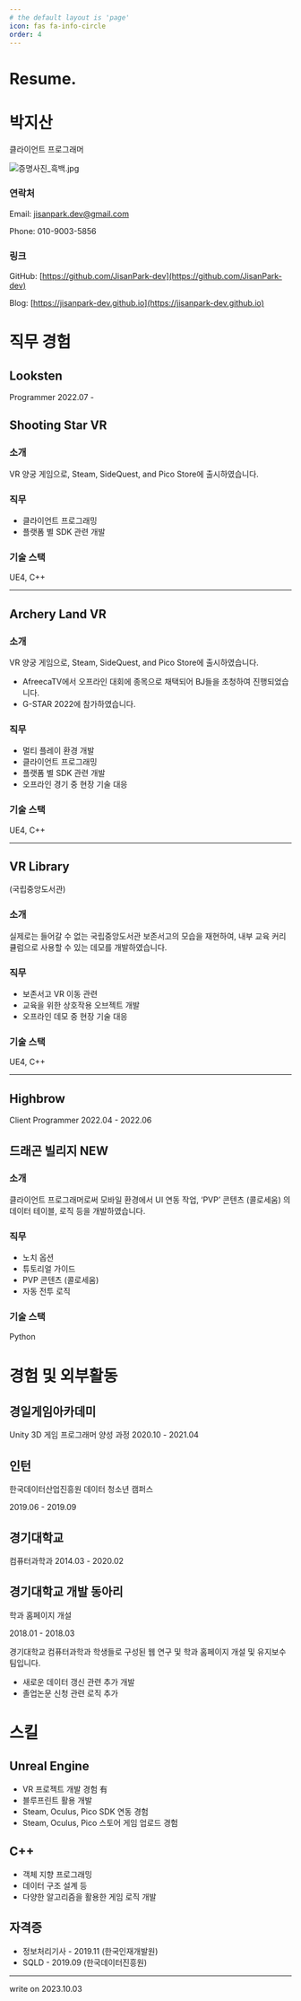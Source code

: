 ```yaml
---
# the default layout is 'page'
icon: fas fa-info-circle
order: 4
---
```


# Resume.

# **박지산**

클라이언트 프로그래머

![증명사진_흑백.jpg](/assets/img/profile_snapshot.jpg)

### 연락처

Email: jisanpark.dev@gmail.com

Phone: 010-9003-5856

### 링크

GitHub: [https://github.com/JisanPark-dev](https://github.com/JisanPark-dev)

Blog: [https://jisanpark-dev.github.io](https://jisanpark-dev.github.io)

# 직무 경험

## Looksten

Programmer
2022.07 - 

## Shooting Star VR

### 소개

VR 양궁 게임으로, Steam, SideQuest, and Pico Store에 출시하였습니다.

### 직무

- 클라이언트 프로그래밍
- 플랫폼 별 SDK 관련 개발

### 기술 스택

UE4, C++

---

## Archery Land VR

### 소개

VR 양궁 게임으로, Steam, SideQuest, and Pico Store에 출시하였습니다.

- AfreecaTV에서 오프라인 대회에 종목으로 채택되어 BJ들을 초청하여 진행되었습니다.
- G-STAR 2022에 참가하였습니다.

### 직무

- 멀티 플레이 환경 개발
- 클라이언트 프로그래밍
- 플랫폼 별 SDK 관련 개발
- 오프라인 경기 중 현장 기술 대응

### 기술 스택

UE4, C++

---

## VR Library

(국립중앙도서관)

### 소개

실제로는 들어갈 수 없는 국립중앙도서관 보존서고의 모습을 재현하여, 내부 교육 커리큘럼으로 사용할 수 있는 데모를 개발하였습니다.

### 직무

- 보존서고 VR 이동 관련
- 교육을 위한 상호작용 오브젝트 개발
- 오프라인 데모 중 현장 기술 대응

### 기술 스택

UE4, C++

---

## Highbrow

Client Programmer
2022.04 - 2022.06

## 드래곤 빌리지 NEW

### 소개

클라이언트 프로그래머로써 모바일 환경에서 UI 연동 작업, ‘PVP’ 콘텐츠 (콜로세움) 의 데이터 테이블, 로직 등을 개발하였습니다.

### 직무

- 노치 옵션
- 튜토리얼 가이드
- PVP 콘텐츠 (콜로세움)
- 자동 전투 로직

### 기술 스택

Python

# 경험 및 외부활동

## 경일게임아카데미

Unity 3D 게임 프로그래머 양성 과정
2020.10 - 2021.04

## 인턴

한국데이터산업진흥원 데이터 청소년 캠퍼스

2019.06 - 2019.09

## 경기대학교

컴퓨터과학과
2014.03 - 2020.02

## 경기대학교 개발 동아리

학과 홈페이지 개설

2018.01 - 2018.03

경기대학교 컴퓨터과학과 학생들로 구성된 웹 연구 및 학과 홈페이지 개설 및 유지보수 팀입니다.

- 새로운 데이터 갱신 관련 추가 개발
- 졸업논문 신청 관련 로직 추가

# 스킬

## Unreal Engine

- VR 프로젝트 개발 경험 有
- 블루프린트 활용 개발
- Steam, Oculus, Pico SDK 연동 경험
- Steam, Oculus, Pico 스토어 게임 업로드 경험

## C++

- 객체 지향 프로그래밍
- 데이터 구조 설계 등
- 다양한 알고리즘을 활용한 게임 로직 개발

## 자격증

- 정보처리기사 - 2019.11 (한국인재개발원)
- SQLD - 2019.09 (한국데이터진흥원)

---

write on 2023.10.03